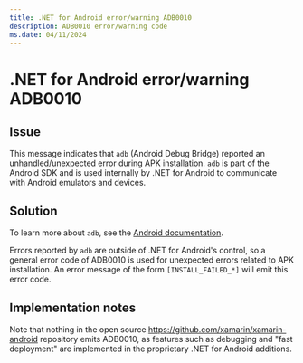 ```yaml
---
title: .NET for Android error/warning ADB0010
description: ADB0010 error/warning code
ms.date: 04/11/2024
---
```

# .NET for Android error/warning ADB0010

## Issue

This message indicates that `adb` (Android Debug Bridge) reported an
unhandled/unexpected error during APK installation. `adb` is part of
the Android SDK and is used internally by .NET for Android to
communicate with Android emulators and devices.

## Solution

To learn more about `adb`, see the [Android documentation][adb].

Errors reported by `adb` are outside of .NET for Android's
control, so a general error code of ADB0010 is used for unexpected
errors related to APK installation. An error message of the form
`[INSTALL_FAILED_*]` will emit this error code.

[adb]: https://developer.android.com/studio/command-line/adb

## Implementation notes

Note that nothing in the open source <https://github.com/xamarin/xamarin-android>
repository emits ADB0010, as features such as debugging and "fast deployment"
are implemented in the proprietary .NET for Android additions.
